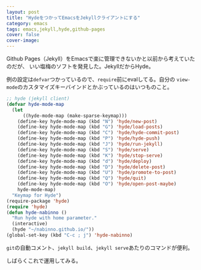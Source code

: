 ```yaml
---
layout: post
title: "HydeをつかってEmacsをJekyllクライアントにする"
category: emacs
tags: emacs,jekyll,hyde,github-pages
cover: false
cover-image:
---
```


Github Pages（Jekyll）をEmacsで楽に管理できないかと以前から考えていたのだが、
いい塩梅のソフトを発見した。JekyllだからHyde。

例の設定は`defvar`つかっているので、`require`前にevalしてる。自分の
`view-mode`のカスタマイズキーバインドとかぶっているのはいつものこと。

```lisp
;; hyde (jekyll client)
(defvar hyde-mode-map
  (let
      ((hyde-mode-map (make-sparse-keymap)))
    (define-key hyde-mode-map (kbd "N") 'hyde/new-post)
    (define-key hyde-mode-map (kbd "G") 'hyde/load-posts)
    (define-key hyde-mode-map (kbd "C") 'hyde/hyde-commit-post)
    (define-key hyde-mode-map (kbd "P") 'hyde/hyde-push)
    (define-key hyde-mode-map (kbd "J") 'hyde/run-jekyll)
    (define-key hyde-mode-map (kbd "S") 'hyde/serve)
    (define-key hyde-mode-map (kbd "K") 'hyde/stop-serve)
    (define-key hyde-mode-map (kbd "d") 'hyde/deploy)
    (define-key hyde-mode-map (kbd "D") 'hyde/delete-post)
    (define-key hyde-mode-map (kbd "U") 'hyde/promote-to-post)
    (define-key hyde-mode-map (kbd "Q") 'hyde/quit)
    (define-key hyde-mode-map (kbd "O") 'hyde/open-post-maybe)
    hyde-mode-map)
  "Keymap for Hyde")
(require-package 'hyde)
(require 'hyde)
(defun hyde-nabinno ()
  "Run hyde with home parameter."
  (interactive)
  (hyde "~/nabinno.github.io/"))
(global-set-key (kbd "C-c ; j") 'hyde-nabinno)
```

`git`の自動コメント、`jekyll build`、`jekyll serve`あたりのコマンドが便利。

しばらくこれで運用してみる。
